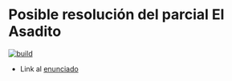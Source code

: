 # Posible resolución del parcial El Asadito

[![build](https://github.com/wollok/ElAsadito/actions/workflows/build.yml/badge.svg)](https://github.com/wollok/ElAsadito/actions/workflows/build.yml)

- Link al [enunciado](https://docs.google.com/document/d/1WOK0p1qH-5LQxDQ1Jx3b39gSXpyqy4GuLIax11yjnoc/edit)
